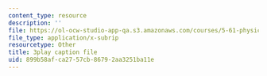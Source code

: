 ```yaml
---
content_type: resource
description: ''
file: https://ol-ocw-studio-app-qa.s3.amazonaws.com/courses/5-61-physical-chemistry-fall-2017/899b58afca2757cb86792aa3251ba11e_dHXZ2bFV6EE.vtt
file_type: application/x-subrip
resourcetype: Other
title: 3play caption file
uid: 899b58af-ca27-57cb-8679-2aa3251ba11e
---
```

